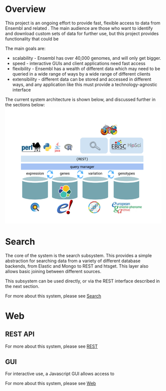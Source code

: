 # Overview
This project is an ongoing effort to provide fast, flexible access to data from Ensembl and related . The main audience are those who want to identify and download custom sets of data for further use, but this project provides functionality that could be

The main goals are:
* scalability - Ensembl has over 40,000 genomes, and will only get bigger.
* speed - interactive GUIs and client applications need fast access
* flexibility - Ensembl has a wealth of different data which may need to be queried in a wide range of ways by a wide range of different clients
* extensibility - different data can be stored and accessed in different ways, and any application like this must provide a technology-agnostic interface

The current system architecture is shown below, and discussed further in the sections below:
![Architecture](architecture.png)

# Search
The core of the system is the search subsystem. This provides a simple abstraction for searching data from a variety of different database backends, from Elastic and Mongo to REST and htsget. This layer also allows basic joining between different sources.

This subsystem can be used directly, or via the REST interface described in the next section.

For more about this system, please see [Search](./search/overview.md)

# Web
## REST API

For more about this system, please see [REST](./rest/overview.md)

## GUI
For interactive use, a Javascript GUI allows access to 

For more about this system, please see [Web](./web/README.md)
